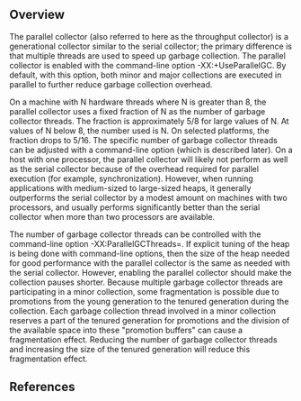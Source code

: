 ## Overview


The parallel collector (also referred to here as the throughput collector) is a generational collector similar to the serial collector; the primary difference is that multiple threads are used to speed up garbage collection. The parallel collector is enabled with the command-line option -XX:+UseParallelGC. By default, with this option, both minor and major collections are executed in parallel to further reduce garbage collection overhead.

On a machine with N hardware threads where N is greater than 8, the parallel collector uses a fixed fraction of N as the number of garbage collector threads. The fraction is approximately 5/8 for large values of N. At values of N below 8, the number used is N. On selected platforms, the fraction drops to 5/16. The specific number of garbage collector threads can be adjusted with a command-line option (which is described later). On a host with one processor, the parallel collector will likely not perform as well as the serial collector because of the overhead required for parallel execution (for example, synchronization). However, when running applications with medium-sized to large-sized heaps, it generally outperforms the serial collector by a modest amount on machines with two processors, and usually performs significantly better than the serial collector when more than two processors are available.

The number of garbage collector threads can be controlled with the command-line option -XX:ParallelGCThreads=<N>. If explicit tuning of the heap is being done with command-line options, then the size of the heap needed for good performance with the parallel collector is the same as needed with the serial collector. However, enabling the parallel collector should make the collection pauses shorter. Because multiple garbage collector threads are participating in a minor collection, some fragmentation is possible due to promotions from the young generation to the tenured generation during the collection. Each garbage collection thread involved in a minor collection reserves a part of the tenured generation for promotions and the division of the available space into these "promotion buffers" can cause a fragmentation effect. Reducing the number of garbage collector threads and increasing the size of the tenured generation will reduce this fragmentation effect.


## References
